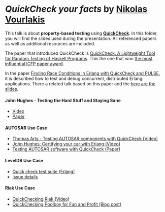 # _QuickCheck your facts_ by [Nikolas Vourlakis](https://github.com/Archimidis)

This talk is about __property-based testing__ using [__QuickCheck__](https://en.wikipedia.org/wiki/QuickCheck).
In this folder, you will find the slides used during the presentation. All referenced papers as well as additional resources are included.

The paper that introduced QuickCheck is [QuickCheck: A Lightweight Tool for Random Testing of Haskell Programs](./papers/QuickCheck.pdf). This the one that won [the most influential ICFP paper award](http://www.sigplan.org/Awards/ICFP/#2010_Koen_Claessen_and_John_Hughes).

In the paper [Finding Race Conditions in Erlang with QuickCheck and PULSE](./papers/Finding_Race_Conditions_in_Erlang_with_QuickCheck_and_PULSE.pdf), it is described how to test and debug concurrent, distributed Erlang applications. There a related talk based on this paper and the [here are the slides](./QuickCheck_your_facts_(SLIDES).pdf).

#### John Hughes - Testing the Hard Stuff and Staying Sane
* [Video](https://www.youtube.com/watch?v=zi0rHwfiX1Q)
* [Paper](./papers/Experiences_With_QuickCheck.pdf)

#### AUTOSAR Use Case
* [Thomas Arts - Testing AUTOSAR components with QuickCheck (Video)](https://vimeo.com/26085628)
* [John Hughes: Certifying your car with Erlang (Video)](https://vimeo.com/68331689)
* [Testing AUTOSAR software with QuickCheck (Paper)](./papers/Testing_AUTOSAR_software_with_QuickCheck.pdf)

#### LevelDB Use Case
* [Quick check test suite (Erlang)](https://github.com/norton-archive/lets/blob/master/test/qc/qc_statemc_lets.erl)
* [Issue details](http://code.google.com/p/leveldb/issues/detail?id=44)

#### Riak Use Case
* [QuickChecking Riak (Video)](https://skillsmatter.com/skillscasts/4505-quickchecking-riak)
* [QuickChecking Poolboy for Fun and Profit (Blog post)](http://basho.com/posts/technical/quickchecking-poolboy-for-fun-and-profit/)
